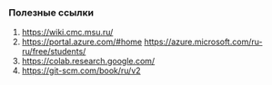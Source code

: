 ### Полезные ссылки
1. https://wiki.cmc.msu.ru/
2. https://portal.azure.com/#home https://azure.microsoft.com/ru-ru/free/students/
3. https://colab.research.google.com/
4. https://git-scm.com/book/ru/v2
